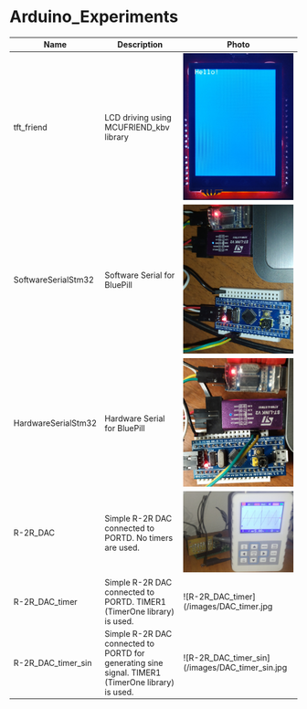 # Arduino_Experiments

| Name | Description | Photo |
| ------ | ------ | ------ |
| tft_friend | LCD driving using MCUFRIEND_kbv library | ![tft_friend](/images/tft_friend.jpg)|
| SoftwareSerialStm32 | Software Serial for BluePill | ![SoftwareSerialStm32](/images/SoftwareSerialStm32.jpg)|
| HardwareSerialStm32 | Hardware Serial for BluePill | ![HardwareSerialStm32](/images/HardwareSerialStm32.jpg)|
| R-2R_DAC | Simple R-2R DAC connected to PORTD. No timers are used.| ![R-2R_DAC](/images/DAC.jpg)|
| R-2R_DAC_timer | Simple R-2R DAC connected to PORTD. TIMER1 (TimerOne library) is used.| ![R-2R_DAC_timer](/images/DAC_timer.jpg|
| R-2R_DAC_timer_sin | Simple R-2R DAC connected to PORTD for generating sine signal. TIMER1 (TimerOne library) is used.| ![R-2R_DAC_timer_sin](/images/DAC_timer_sin.jpg|
